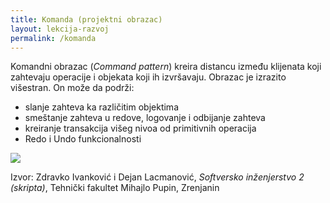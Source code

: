 ```yaml
---
title: Komanda (projektni obrazac)
layout: lekcija-razvoj
permalink: /komanda
---
```


Komandni obrazac (*Command pattern*) kreira distancu između klijenata koji zahtevaju operacije i objekata koji ih izvršavaju. Obrazac je izrazito višestran. On može da podrži:

- slanje zahteva ka različitim objektima
- smeštanje zahteva u redove, logovanje i odbijanje zahteva
- kreiranje transakcija višeg nivoa od primitivnih operacija
- Redo i Undo funkcionalnosti

![](https://upload.wikimedia.org/wikipedia/commons/b/bf/Command_pattern.svg)

Izvor: Zdravko Ivanković i Dejan Lacmanović, *Softversko inženjerstvo 2 (skripta)*, Tehnički fakultet Mihajlo Pupin, Zrenjanin

